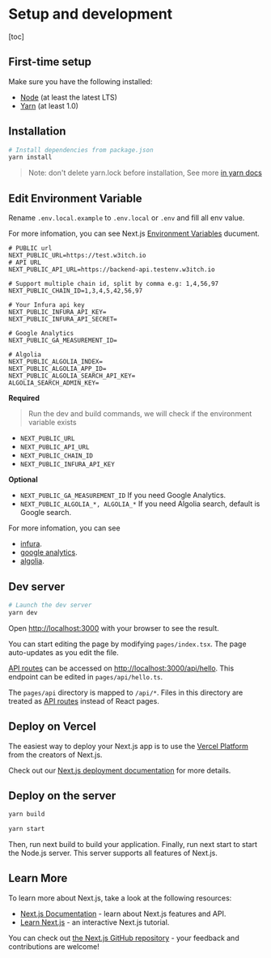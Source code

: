 # Setup and development

[toc]

## First-time setup

Make sure you have the following installed:

- [Node](https://nodejs.org/en/) (at least the latest LTS)
- [Yarn](https://yarnpkg.com/lang/en/docs/install/) (at least 1.0)

## Installation

```bash
# Install dependencies from package.json
yarn install
```

> Note: don't delete yarn.lock before installation, See more [in yarn docs](https://classic.yarnpkg.com/en/docs/yarn-lock/)

## Edit Environment Variable

Rename `.env.local.example` to `.env.local` or `.env` and fill all env value.

For more infomation, you can see Next.js [Environment Variables](https://nextjs.org/docs/basic-features/environment-variables) ducument.

```env
# PUBLIC url
NEXT_PUBLIC_URL=https://test.w3itch.io
# API URL
NEXT_PUBLIC_API_URL=https://backend-api.testenv.w3itch.io

# Support multiple chain id, split by comma e.g: 1,4,56,97
NEXT_PUBLIC_CHAIN_ID=1,3,4,5,42,56,97

# Your Infura api key
NEXT_PUBLIC_INFURA_API_KEY=
NEXT_PUBLIC_INFURA_API_SECRET=

# Google Analytics
NEXT_PUBLIC_GA_MEASUREMENT_ID=

# Algolia
NEXT_PUBLIC_ALGOLIA_INDEX=
NEXT_PUBLIC_ALGOLIA_APP_ID=
NEXT_PUBLIC_ALGOLIA_SEARCH_API_KEY=
ALGOLIA_SEARCH_ADMIN_KEY=
```

**Required**

> Run the dev and build commands, we will check if the environment variable exists

- `NEXT_PUBLIC_URL`
- `NEXT_PUBLIC_API_URL`
- `NEXT_PUBLIC_CHAIN_ID`
- `NEXT_PUBLIC_INFURA_API_KEY`

**Optional**

- `NEXT_PUBLIC_GA_MEASUREMENT_ID` If you need Google Analytics.
- `NEXT_PUBLIC_ALGOLIA_*, ALGOLIA_*` If you need Algolia search, default is Google search.
 
For more infomation, you can see

- [infura](https://infura.io/).
- [google analytics](https://analytics.google.com/).
- [algolia](https://www.algolia.com/).

## Dev server

```bash
# Launch the dev server
yarn dev
```

Open [http://localhost:3000](http://localhost:3000) with your browser to see the result.

You can start editing the page by modifying `pages/index.tsx`. The page auto-updates as you edit the file.

[API routes](https://nextjs.org/docs/api-routes/introduction) can be accessed on [http://localhost:3000/api/hello](http://localhost:3000/api/hello). This endpoint can be edited in `pages/api/hello.ts`.

The `pages/api` directory is mapped to `/api/*`. Files in this directory are treated as [API routes](https://nextjs.org/docs/api-routes/introduction) instead of React pages.

## Deploy on Vercel

The easiest way to deploy your Next.js app is to use the [Vercel Platform](https://vercel.com/new?utm_medium=default-template&filter=next.js&utm_source=create-next-app&utm_campaign=create-next-app-readme) from the creators of Next.js.

Check out our [Next.js deployment documentation](https://nextjs.org/docs/deployment) for more details.

## Deploy on the server

```bash
yarn build

yarn start
```

Then, run next build to build your application. Finally, run next start to start the Node.js server. This server supports all features of Next.js.

## Learn More

To learn more about Next.js, take a look at the following resources:

- [Next.js Documentation](https://nextjs.org/docs) - learn about Next.js features and API.
- [Learn Next.js](https://nextjs.org/learn) - an interactive Next.js tutorial.

You can check out [the Next.js GitHub repository](https://github.com/vercel/next.js/) - your feedback and contributions are welcome!
